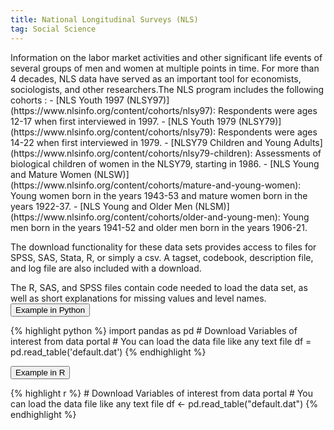 ```yaml
---
title: National Longitudinal Surveys (NLS)
tag: Social Science
---
```

<a id="#national_longitudinal_surveys">
Information on the labor market activities and other significant life events of several groups of men and women at multiple points in time. For more than 4 decades, NLS data have served as an important tool for economists, sociologists, and other researchers.The NLS program includes the following cohorts :
</a>
- [NLS Youth 1997 (NLSY97)](https://www.nlsinfo.org/content/cohorts/nlsy97): Respondents were ages 12-17 when first interviewed in 1997. 
- [NLS Youth 1979 (NLSY79)](https://www.nlsinfo.org/content/cohorts/nlsy79): Respondents were ages 14-22 when first interviewed in 1979. 
- [NLSY79 Children and Young Adults](https://www.nlsinfo.org/content/cohorts/nlsy79-children): Assessments of biological children of women in the NLSY79, starting in 1986.
- [NLS Young and Mature Women (NLSW)](https://www.nlsinfo.org/content/cohorts/mature-and-young-women): Young women born in the years 1943-53 and mature women born in the years 1922-37. 
- [NLS Young and Older Men (NLSM)](https://www.nlsinfo.org/content/cohorts/older-and-young-men): Young men born in the years 1941-52 and older men born in the years 1906-21. 

The download functionality for these data sets provides access to files for SPSS, SAS, Stata, R, or simply a csv. A tagset, codebook, description file, and log file are also included with a download.

The R, SAS, and SPSS files contain code needed to load the data set, as well as short explanations for missing values and level names.
<button data-toggle="collapse" data-target="#nls-python" type="button" class="btn btn-secondary btn-lg btn-block">Example in Python</button>
<div id="nls-python" class="collapse">
{% highlight python %}
import pandas as pd
# Download Variables of interest from data portal
# You can load the data file like any text file
df = pd.read_table('default.dat')
{% endhighlight %}
</div>

<button data-toggle="collapse" data-target="#nls-r" type="button" class="btn btn-secondary btn-lg btn-block">Example in R</button>
<div id="nls-r" class="collapse">
{% highlight r %}
# Download Variables of interest from data portal
# You can load the data file like any text file
df <- pd.read_table("default.dat")
{% endhighlight %}
</div>
